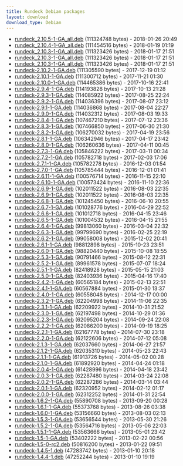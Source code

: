 ```yaml
---
title: Rundeck Debian packages
layout: download
download_type: Debian
---
```

* [rundeck_2.10.5-1-GA_all.deb](http://download.rundeck.org/deb/rundeck_2.10.5-1-GA_all.deb) (111324748 bytes) - 2018-01-26 20:49
* [rundeck_2.10.4-1-GA_all.deb](http://download.rundeck.org/deb/rundeck_2.10.4-1-GA_all.deb) (111454516 bytes) - 2018-01-19 01:19
* [rundeck_2.10.3-1-GA_all.deb](http://download.rundeck.org/deb/rundeck_2.10.3-1-GA_all.deb) (111323426 bytes) - 2018-01-17 21:51
* [rundeck_2.10.3-1-GA_all.deb](http://download.rundeck.org/deb/rundeck_2.10.3-1-GA_all.deb) (111323426 bytes) - 2018-01-17 21:51
* [rundeck_2.10.3-1-GA_all.deb](http://download.rundeck.org/deb/rundeck_2.10.3-1-GA_all.deb) (111323426 bytes) - 2018-01-17 21:51
* [rundeck-2.10.2-1-GA.deb](http://download.rundeck.org/deb/rundeck-2.10.2-1-GA.deb) (111305590 bytes) - 2017-12-19 01:12
* [rundeck-2.10.1-1-GA.deb](http://download.rundeck.org/deb/rundeck-2.10.1-1-GA.deb) (111300712 bytes) - 2017-11-21 01:30
* [rundeck-2.10.0-1-GA.deb](http://download.rundeck.org/deb/rundeck-2.10.0-1-GA.deb) (114465386 bytes) - 2017-10-16 22:41
* [rundeck-2.9.4-1-GA.deb](http://download.rundeck.org/deb/rundeck-2.9.4-1-GA.deb) (114193828 bytes) - 2017-10-13 21:28
* [rundeck-2.9.3-1-GA.deb](http://download.rundeck.org/deb/rundeck-2.9.3-1-GA.deb) (114085922 bytes) - 2017-08-25 22:24
* [rundeck-2.9.2-1-GA.deb](http://download.rundeck.org/deb/rundeck-2.9.2-1-GA.deb) (114036396 bytes) - 2017-08-07 23:12
* [rundeck-2.9.1-1-GA.deb](http://download.rundeck.org/deb/rundeck-2.9.1-1-GA.deb) (114036868 bytes) - 2017-08-04 22:27
* [rundeck-2.9.0-1-GA.deb](http://download.rundeck.org/deb/rundeck-2.9.0-1-GA.deb) (114032312 bytes) - 2017-08-03 19:33
* [rundeck-2.8.4-1-GA.deb](http://download.rundeck.org/deb/rundeck-2.8.4-1-GA.deb) (107467210 bytes) - 2017-07-12 23:36
* [rundeck-2.8.3-1-GA.deb](http://download.rundeck.org/deb/rundeck-2.8.3-1-GA.deb) (107466850 bytes) - 2017-06-30 21:30
* [rundeck-2.8.2-1-GA.deb](http://download.rundeck.org/deb/rundeck-2.8.2-1-GA.deb) (106270032 bytes) - 2017-04-19 23:56
* [rundeck-2.8.1-1-GA.deb](http://download.rundeck.org/deb/rundeck-2.8.1-1-GA.deb) (106342946 bytes) - 2017-04-17 23:42
* [rundeck-2.8.0-1-GA.deb](http://download.rundeck.org/deb/rundeck-2.8.0-1-GA.deb) (106260636 bytes) - 2017-04-11 00:45
* [rundeck-2.7.3-1-GA.deb](http://download.rundeck.org/deb/rundeck-2.7.3-1-GA.deb) (105846222 bytes) - 2017-03-11 00:34
* [rundeck-2.7.2-1-GA.deb](http://download.rundeck.org/deb/rundeck-2.7.2-1-GA.deb) (105782718 bytes) - 2017-02-03 17:06
* [rundeck-2.7.1-1-GA.deb](http://download.rundeck.org/deb/rundeck-2.7.1-1-GA.deb) (105782278 bytes) - 2016-12-03 01:54
* [rundeck-2.7.0-1-GA.deb](http://download.rundeck.org/deb/rundeck-2.7.0-1-GA.deb) (105785444 bytes) - 2016-12-01 01:41
* [rundeck-2.6.11-1-GA.deb](http://download.rundeck.org/deb/rundeck-2.6.11-1-GA.deb) (100576714 bytes) - 2016-11-15 22:10
* [rundeck-2.6.10-1-GA.deb](http://download.rundeck.org/deb/rundeck-2.6.10-1-GA.deb) (100573424 bytes) - 2016-11-10 22:36
* [rundeck-2.6.9-1-GA.deb](http://download.rundeck.org/deb/rundeck-2.6.9-1-GA.deb) (102011522 bytes) - 2016-08-03 22:35
* [rundeck-2.6.9-1-GA.deb](http://download.rundeck.org/deb/rundeck-2.6.9-1-GA.deb) (102011522 bytes) - 2016-08-03 22:35
* [rundeck-2.6.8-1-GA.deb](http://download.rundeck.org/deb/rundeck-2.6.8-1-GA.deb) (101245450 bytes) - 2016-06-10 20:55
* [rundeck-2.6.7-1-GA.deb](http://download.rundeck.org/deb/rundeck-2.6.7-1-GA.deb) (101028776 bytes) - 2016-04-29 22:52
* [rundeck-2.6.6-1-GA.deb](http://download.rundeck.org/deb/rundeck-2.6.6-1-GA.deb) (101012718 bytes) - 2016-04-15 23:46
* [rundeck-2.6.5-1-GA.deb](http://download.rundeck.org/deb/rundeck-2.6.5-1-GA.deb) (101004532 bytes) - 2016-04-15 21:55
* [rundeck-2.6.4-1-GA.deb](http://download.rundeck.org/deb/rundeck-2.6.4-1-GA.deb) (99813060 bytes) - 2016-03-04 22:32
* [rundeck-2.6.3-1-GA.deb](http://download.rundeck.org/deb/rundeck-2.6.3-1-GA.deb) (99799690 bytes) - 2016-02-25 22:19
* [rundeck-2.6.2-1-GA.deb](http://download.rundeck.org/deb/rundeck-2.6.2-1-GA.deb) (99058008 bytes) - 2015-12-02 20:41
* [rundeck-2.6.1-1-GA.deb](http://download.rundeck.org/deb/rundeck-2.6.1-1-GA.deb) (98812898 bytes) - 2015-10-23 23:51
* [rundeck-2.6.0-1-GA.deb](http://download.rundeck.org/deb/rundeck-2.6.0-1-GA.deb) (98820440 bytes) - 2015-10-08 18:55
* [rundeck-2.5.3-1-GA.deb](http://download.rundeck.org/deb/rundeck-2.5.3-1-GA.deb) (90791466 bytes) - 2015-08-12 22:31
* [rundeck-2.5.2-1-GA.deb](http://download.rundeck.org/deb/rundeck-2.5.2-1-GA.deb) (89961578 bytes) - 2015-07-07 18:24
* [rundeck-2.5.1-1-GA.deb](http://download.rundeck.org/deb/rundeck-2.5.1-1-GA.deb) (82418928 bytes) - 2015-05-15 21:03
* [rundeck-2.5.0-1-GA.deb](http://download.rundeck.org/deb/rundeck-2.5.0-1-GA.deb) (82403936 bytes) - 2015-04-16 17:40
* [rundeck-2.4.2-1-GA.deb](http://download.rundeck.org/deb/rundeck-2.4.2-1-GA.deb) (60565184 bytes) - 2015-02-13 22:51
* [rundeck-2.4.1-1-GA.deb](http://download.rundeck.org/deb/rundeck-2.4.1-1-GA.deb) (60567884 bytes) - 2015-01-30 13:37
* [rundeck-2.4.0-1-GA.deb](http://download.rundeck.org/deb/rundeck-2.4.0-1-GA.deb) (60558048 bytes) - 2014-12-17 00:00
* [rundeck-2.3.2-1-GA.deb](http://download.rundeck.org/deb/rundeck-2.3.2-1-GA.deb) (62204998 bytes) - 2014-11-06 22:35
* [rundeck-2.3.1-1-GA.deb](http://download.rundeck.org/deb/rundeck-2.3.1-1-GA.deb) (62209922 bytes) - 2014-10-31 21:52
* [rundeck-2.3.0-1-GA.deb](http://download.rundeck.org/deb/rundeck-2.3.0-1-GA.deb) (62197498 bytes) - 2014-10-29 01:36
* [rundeck-2.2.3-1-GA.deb](http://download.rundeck.org/deb/rundeck-2.2.3-1-GA.deb) (62095204 bytes) - 2014-09-24 22:08
* [rundeck-2.2.2-1-GA.deb](http://download.rundeck.org/deb/rundeck-2.2.2-1-GA.deb) (62086200 bytes) - 2014-09-19 18:25
* [rundeck-2.2.1-1-GA.deb](http://download.rundeck.org/deb/rundeck-2.2.1-1-GA.deb) (62167778 bytes) - 2014-07-30 23:18
* [rundeck-2.2.0-1-GA.deb](http://download.rundeck.org/deb/rundeck-2.2.0-1-GA.deb) (62122606 bytes) - 2014-07-12 05:08
* [rundeck-2.1.3-1-GA.deb](http://download.rundeck.org/deb/rundeck-2.1.3-1-GA.deb) (62037660 bytes) - 2014-06-27 21:57
* [rundeck-2.1.2-1-GA.deb](http://download.rundeck.org/deb/rundeck-2.1.2-1-GA.deb) (62035310 bytes) - 2014-05-23 22:43
* [rundeck-2.1.1-1-GA.deb](http://download.rundeck.org/deb/rundeck-2.1.1-1-GA.deb) (61913726 bytes) - 2014-05-02 00:28
* [rundeck-2.1.0-1-GA.deb](http://download.rundeck.org/deb/rundeck-2.1.0-1-GA.deb) (61892920 bytes) - 2014-04-24 01:18
* [rundeck-2.0.4-1-GA.deb](http://download.rundeck.org/deb/rundeck-2.0.4-1-GA.deb) (61428996 bytes) - 2014-04-18 23:42
* [rundeck-2.0.3-1-GA.deb](http://download.rundeck.org/deb/rundeck-2.0.3-1-GA.deb) (62287480 bytes) - 2014-03-24 22:08
* [rundeck-2.0.2-1-GA.deb](http://download.rundeck.org/deb/rundeck-2.0.2-1-GA.deb) (62287286 bytes) - 2014-03-14 03:44
* [rundeck-2.0.1-1-GA.deb](http://download.rundeck.org/deb/rundeck-2.0.1-1-GA.deb) (62320952 bytes) - 2014-02-12 01:17
* [rundeck-2.0.0-1-GA.deb](http://download.rundeck.org/deb/rundeck-2.0.0-1-GA.deb) (62312252 bytes) - 2014-01-31 22:54
* [rundeck-1.6.2-1-GA.deb](http://download.rundeck.org/deb/rundeck-1.6.2-1-GA.deb) (55890708 bytes) - 2013-09-20 00:28
* [rundeck-1.6.1-1-GA.deb](http://download.rundeck.org/deb/rundeck-1.6.1-1-GA.deb) (55373768 bytes) - 2013-08-26 03:38
* [rundeck-1.6.0-1-GA.deb](http://download.rundeck.org/deb/rundeck-1.6.0-1-GA.deb) (53156660 bytes) - 2013-08-03 02:13
* [rundeck-1.5.3-1-GA.deb](http://download.rundeck.org/deb/rundeck-1.5.3-1-GA.deb) (53656544 bytes) - 2013-05-30 21:26
* [rundeck-1.5.2-1-GA.deb](http://download.rundeck.org/deb/rundeck-1.5.2-1-GA.deb) (53564716 bytes) - 2013-05-06 22:03
* [rundeck-1.5.1-1-GA.deb](http://download.rundeck.org/deb/rundeck-1.5.1-1-GA.deb) (53563666 bytes) - 2013-05-01 23:42
* [rundeck-1.5-1-GA.deb](http://download.rundeck.org/deb/rundeck-1.5-1-GA.deb) (53402222 bytes) - 2013-02-22 00:56
* [rundeck-1.5-0-rc2.deb](http://download.rundeck.org/deb/rundeck-1.5-0-rc2.deb) (50816200 bytes) - 2013-01-22 09:51
* [rundeck-1.4.5-1.deb](http://download.rundeck.org/deb/rundeck-1.4.5-1.deb) (47283742 bytes) - 2013-01-10 20:18
* [rundeck-1.4.4-1.deb](http://download.rundeck.org/deb/rundeck-1.4.4-1.deb) (47252244 bytes) - 2013-01-10 19:19
